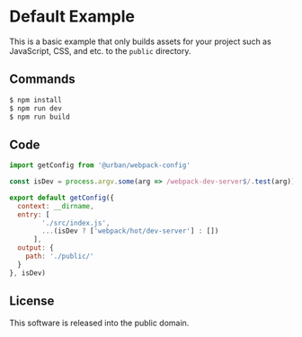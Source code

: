 # Default Example

This is a basic example that only builds assets for your project such as JavaScript, CSS, and etc. to the `public` directory.

## Commands

```sh
$ npm install
$ npm run dev
$ npm run build
```


## Code

```js
import getConfig from '@urban/webpack-config'

const isDev = process.argv.some(arg => /webpack-dev-server$/.test(arg))

export default getConfig({
  context: __dirname,
  entry: [
        './src/index.js',
        ...(isDev ? ['webpack/hot/dev-server'] : [])
      ],
  output: {
    path: './public/'
  }
}, isDev)
```


## License

This software is released into the public domain.
